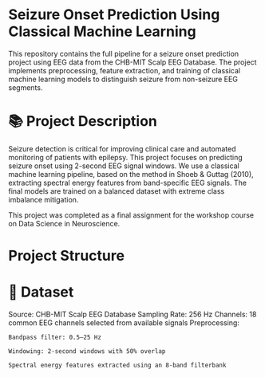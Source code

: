 # Seizure Onset Prediction Using Classical Machine Learning
This repository contains the full pipeline for a seizure onset prediction project using EEG data from the CHB-MIT Scalp EEG Database. The project implements preprocessing, feature extraction, and training of classical machine learning models to distinguish seizure from non-seizure EEG segments.

# 📚 Project Description
Seizure detection is critical for improving clinical care and automated monitoring of patients with epilepsy. This project focuses on predicting seizure onset using 2-second EEG signal windows. We use a classical machine learning pipeline, based on the method in Shoeb & Guttag (2010), extracting spectral energy features from band-specific EEG signals. The final models are trained on a balanced dataset with extreme class imbalance mitigation.

This project was completed as a final assignment for the workshop course on Data Science in Neuroscience.

# Project Structure

# 🧠 Dataset
Source: CHB-MIT Scalp EEG Database
Sampling Rate: 256 Hz
Channels: 18 common EEG channels selected from available signals
Preprocessing:

    Bandpass filter: 0.5–25 Hz

    Windowing: 2-second windows with 50% overlap

    Spectral energy features extracted using an 8-band filterbank
